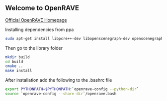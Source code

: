 Welcome to OpenRAVE
-------------------

[Official OpenRAVE Homepage](<http://openrave.org>)

Installing dependencies from ppa
```bash
sudo apt-get install libpcre++-dev libopenscenegraph-dev openscenegraph libboost-python-dev python python-dev python-numpy ipython python-scipy python-sympy liblapack-dev liblapacke-dev libode-dev libbullet-dev libsoqt4-dev libgmp3-dev libmpfr-dev libmpfi-dev collada-dom2.4-dp* assimp-utils
```

Then go to the library folder
```bash
mkdir build
cd build
cmake ..
make install
```

After installation add the following to the .bashrc file
```bash
export PYTHONPATH=$PYTHONPATH:`openrave-config --python-dir`
source `openrave-config --share-dir`/openrave.bash
```

